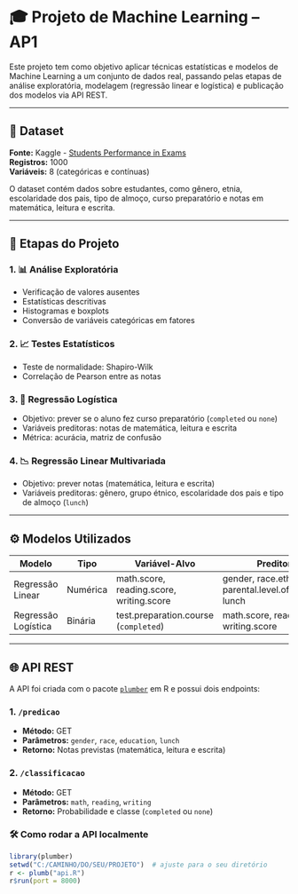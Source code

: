 # 🎓 Projeto de Machine Learning – AP1

Este projeto tem como objetivo aplicar técnicas estatísticas e modelos de Machine Learning a um conjunto de dados real, passando pelas etapas de análise exploratória, modelagem (regressão linear e logística) e publicação dos modelos via API REST.

---

## 📁 Dataset

**Fonte:** Kaggle - [Students Performance in Exams](https://www.kaggle.com/datasets/spscientist/students-performance-in-exams)  
**Registros:** 1000  
**Variáveis:** 8 (categóricas e contínuas)

O dataset contém dados sobre estudantes, como gênero, etnia, escolaridade dos pais, tipo de almoço, curso preparatório e notas em matemática, leitura e escrita.

---

## 🧪 Etapas do Projeto

### 1. 📊 Análise Exploratória
- Verificação de valores ausentes
- Estatísticas descritivas
- Histogramas e boxplots
- Conversão de variáveis categóricas em fatores

### 2. 📈 Testes Estatísticos
- Teste de normalidade: Shapiro-Wilk
- Correlação de Pearson entre as notas

### 3. 🔢 Regressão Logística
- Objetivo: prever se o aluno fez curso preparatório (`completed` ou `none`)
- Variáveis preditoras: notas de matemática, leitura e escrita
- Métrica: acurácia, matriz de confusão

### 4. 📉 Regressão Linear Multivariada
- Objetivo: prever notas (matemática, leitura e escrita)
- Variáveis preditoras: gênero, grupo étnico, escolaridade dos pais e tipo de almoço (`lunch`)

---

## ⚙️ Modelos Utilizados

| Modelo               | Tipo       | Variável-Alvo                     | Preditores                                     |
|----------------------|------------|-----------------------------------|------------------------------------------------|
| Regressão Linear     | Numérica   | math.score, reading.score, writing.score | gender, race.ethnicity, parental.level.of.education, lunch |
| Regressão Logística  | Binária    | test.preparation.course (`completed`) | math.score, reading.score, writing.score       |

---

## 🌐 API REST

A API foi criada com o pacote [`plumber`](https://www.rplumber.io/) em R e possui dois endpoints:

### 1. `/predicao`
- **Método:** GET  
- **Parâmetros:** `gender`, `race`, `education`, `lunch`  
- **Retorno:** Notas previstas (matemática, leitura e escrita)

### 2. `/classificacao`
- **Método:** GET  
- **Parâmetros:** `math`, `reading`, `writing`  
- **Retorno:** Probabilidade e classe (`completed` ou `none`)

### 🛠 Como rodar a API localmente

```r
library(plumber)
setwd("C:/CAMINHO/DO/SEU/PROJETO")  # ajuste para o seu diretório
r <- plumb("api.R")
r$run(port = 8000)

